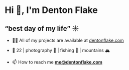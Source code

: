 <h1>Hi 👋, I'm Denton Flake</h1>
<h2>“best day of my life” ☀️</h2>

- 👨‍💻 All of my projects are available at [dentonflake.com](https://www.dentonflake.com)

- 💬 22 | photography 📸 | fishing 🎣 | mountains 🏔️

- 📫 How to reach me **me@dentonflake.com**



<!--
**dentonflake/dentonflake** is a ✨ _special_ ✨ repository because its `README.md` (this file) appears on your GitHub profile.

Here are some ideas to get you started:

- 🔭 I’m currently working on ...
- 🌱 I’m currently learning ...
- 👯 I’m looking to collaborate on ...
- 🤔 I’m looking for help with ...
- 💬 Ask me about ...
- 📫 How to reach me: ...
- 😄 Pronouns: ...
- ⚡ Fun fact: ...
-->
